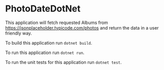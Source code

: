# PhotoDateDotNet

This application will fetch requested Albums from https://jsonplaceholder.typicode.com/photos and return the data in a user friendly way.

To build this application run
`dotnet build`.

To run this application run
`dotnet run`.

To run the unit tests for this application run
`dotnet test`.
